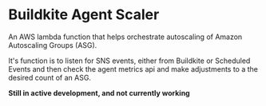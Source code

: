 # Buildkite Agent Scaler

An AWS lambda function that helps orchestrate autoscaling of Amazon Autoscaling Groups (ASG).

It's function is to listen for SNS events, either from Buildkite or Scheduled Events and then check the agent metrics api and make adjustments to a the desired count of an ASG.

**Still in active development, and not currently working**
